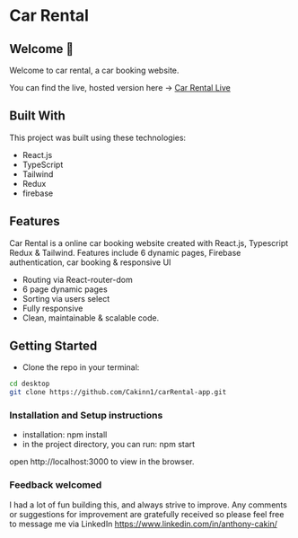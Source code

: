 # Car Rental

## Welcome 👋

Welcome to car rental, a car booking website.

You can find the live, hosted version here → [Car Rental Live](https://car-rental-app-mu.vercel.app/)

## Built With

This project was built using these technologies:

- React.js
- TypeScript
- Tailwind
- Redux
- firebase

## Features
Car Rental is a online car booking website created with React.js, Typescript Redux & Tailwind. Features include 6 dynamic pages, Firebase authentication, car booking & responsive UI

- Routing via React-router-dom
- 6 page dynamic pages
- Sorting via users select
- Fully responsive
- Clean, maintainable & scalable code.

## Getting Started

- Clone the repo in your terminal:
```bash
cd desktop
git clone https://github.com/Cakinn1/carRental-app.git
```

### Installation and Setup instructions

- installation: npm install
- in the project directory, you can run: npm start

open http://localhost:3000 to view in the browser.

### Feedback welcomed

I had a lot of fun building this, and always strive to improve. Any comments or suggestions for improvement are gratefully received so please feel free to message me via LinkedIn https://www.linkedin.com/in/anthony-cakin/
